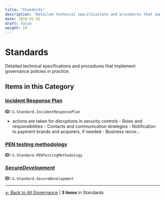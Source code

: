 ```yaml
---
title: "Standards"
description: "Detailed technical specifications and procedures that implement governance policies in practice."
date: 2024-01-01
draft: false
weight: 10
---
```


# Standards

Detailed technical specifications and procedures that implement governance policies in practice.

## Items in this Category

### [Incident Response Plan](incident-response-plan/)

**ID:** `G.Standard.IncidentResponsePlan`

- actions are taken for disruptions in security controls - Roles and responsibilities - Contacts and communication strategies - Notification to payment brands and acquirers, if needed - Business recov...

### [PEN testing methodology](pen-testing-methodology/)

**ID:** `G.Standard.PENTestingMethodology`

### [*SecureDevelopment*](g.standard.securedevelopment/)

**ID:** `G.Standard.SecureDevelopment`


---

[← Back to All Governance](/governance/) | **3 items** in Standards
